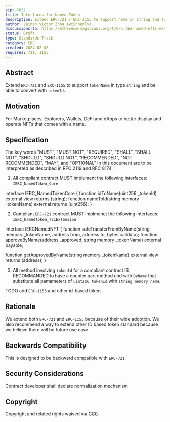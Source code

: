 ```yaml
---
eip: 7632
title: Interfaces for Named Token
description: Extend ERC-721 / ERC-1155 to support name in string and tokenId conversion.
author: Zainan Victor Zhou (@xinbenlv)
discussions-to: https://ethereum-magicians.org/t/erc-tbd-named-nfts-extending-erc-721/18550
status: Draft
type: Standards Track
category: ERC
created: 2024-02-08
requires: 721, 1155
---
```


## Abstract

Extend `ERC-721` and `ERC-1155` to support `tokenName` in type `string` and be able to convert with `tokenId`.

## Motivation

For Marketplaces, Explorers, Wallets, DeFi and dApps to better display and operate NFTs that comes with a name.

## Specification

The key words "MUST", "MUST NOT", "REQUIRED", "SHALL", "SHALL NOT", "SHOULD", "SHOULD NOT", "RECOMMENDED", "NOT RECOMMENDED", "MAY", and "OPTIONAL" in this document are to be interpreted as described in RFC 2119 and RFC 8174.

1. All compliant contract MUST implement the following interfaces: `IERC_NamedToken_Core`

interface IERC_NamedTokenCore {
  function idToName(uint256 _tokenId) external view returns (string);
  function nameToId(string memory _tokenName) external returns (uint256);
}

2. Compliant `ERC-721` contract MUST implmenet the following interfaces: `IERC_NamedToken_721Extension`

interface IERCNamedNFT {
  function safeTransferFromByName(string memory _tokenName, address from, address to, bytes calldata);
  function approveByName(address _approved, string memory _tokenName) external payable;

  function getApprovedByName(string memory _tokenName) external view returns (address);
}

3. All method involving `tokenId` for a compliant contract IS RECOMMANDED to have a counter part method end with `ByName` that substitute all pamameters of `uint256 tokenId` with `string memory name`.

TODO add `ERC-1155` and other id-based token.

## Rationale

We extend both `ERC-721` and `ERC-1155` because of their wide adoption. We also recommend a way to extend other ID based token standard because we believe there will be future use case.

## Backwards Compatibility

This is designed to be backward compatible with `ERC-721`.

## Security Considerations

Contract developer shall declare normalization mechanism

## Copyright

Copyright and related rights waived via [CC0](../LICENSE.md).
